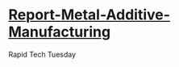 # [Report-Metal-Additive-Manufacturing](https://i-618.github.io/Report-Metal-Additive-Manufacturing/)
Rapid Tech Tuesday
